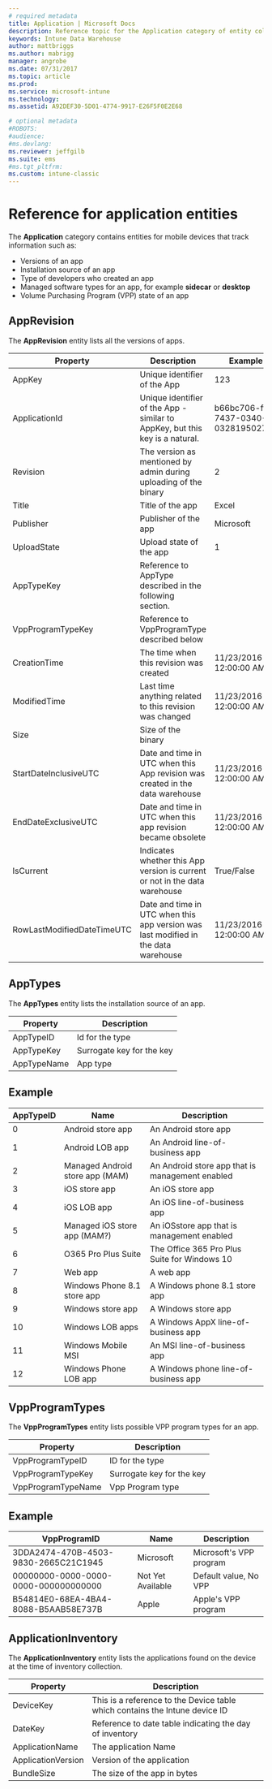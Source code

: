```yaml
---
# required metadata
title: Application | Microsoft Docs 
description: Reference topic for the Application category of entity collections in the Intune Data Warehouse API.
keywords: Intune Data Warehouse
author: mattbriggs
ms.author: mabrigg
manager: angrobe
ms.date: 07/31/2017
ms.topic: article
ms.prod:
ms.service: microsoft-intune
ms.technology:
ms.assetid: A92DEF30-5D01-4774-9917-E26F5F0E2E68

# optional metadata
#ROBOTS:
#audience:
#ms.devlang:
ms.reviewer: jeffgilb
ms.suite: ems
#ms.tgt_pltfrm:
ms.custom: intune-classic
---
```


# Reference for application entities

The **Application** category contains entities for mobile devices that track information such as:

  -  Versions of an app
  -  Installation source of an app
  -  Type of developers who created an app
  -  Managed software types for an app, for example **sidecar** or **desktop**
  -  Volume Purchasing Program (VPP) state of an app

## AppRevision

The **AppRevision** entity lists all the versions of apps.

| Property  | Description | Example |
|---------|------------|--------|
| AppKey |Unique identifier of the App |123 |
| ApplicationId |Unique identifier of the App - similar to AppKey, but this key is a natural. |b66bc706-ffff-7437-0340-032819502773 |
| Revision |The version as mentioned by admin during uploading of the binary |2 |
| Title |Title of the app |Excel |
| Publisher |Publisher of the app |Microsoft |
| UploadState |Upload state of the app |1 |
| AppTypeKey |Reference to AppType described in the following section. | |
| VppProgramTypeKey |Reference to VppProgramType described below | |
| CreationTime |The time when this revision was created |11/23/2016 12:00:00 AM |
| ModifiedTime |Last time anything related to this revision was changed |11/23/2016 12:00:00 AM |
| Size |Size of the binary | |
| StartDateInclusiveUTC |Date and time in UTC when this App revision was created in the data warehouse |11/23/2016 12:00:00 AM |
| EndDateExclusiveUTC |Date and time in UTC when this app revision became obsolete |11/23/2016 12:00:00 AM |
| IsCurrent |Indicates whether this App version is current or not in the data warehouse |True/False |
| RowLastModifiedDateTimeUTC |Date and time in UTC when this app version was last modified in the data warehouse |11/23/2016 12:00:00 AM |

## AppTypes

The **AppTypes** entity lists the installation source of an app.

| Property  | Description |
|---------|------------|
| AppTypeID |Id for the type |
| AppTypeKey |Surrogate key for the key |
| AppTypeName |App type |

## Example

| AppTypeID  | Name | Description |
|---------|------------|--------|
| 0 |Android store app |An Android store app |
| 1 |Android LOB app |An Android line-of-business app |
| 2 |Managed Android store app (MAM) |An Android store app that is management enabled |
| 3 |iOS store app |An iOS store app |
| 4 |iOS LOB app |An iOS line-of-business app |
| 5 |Managed iOS store app (MAM?) |An iOSstore app that is management enabled |
| 6 |O365 Pro Plus Suite |The Office 365 Pro Plus Suite for Windows 10 |
| 7 |Web app |A web app |
| 8 |Windows Phone 8.1 store app |A Windows phone 8.1 store app |
| 9 |Windows store app |A Windows store app |
| 10 |Windows LOB apps |A Windows AppX line-of-business app |
| 11 |Windows Mobile MSI |An MSI line-of-business app |
| 12 |Windows Phone LOB app |A Windows phone line-of-business app |


## VppProgramTypes

The **VppProgramTypes** entity lists possible VPP program types for an app.

| Property  | Description |
|---------|------------|
| VppProgramTypeID |ID for the type |
| VppProgramTypeKey |Surrogate key for the key |
| VppProgramTypeName |Vpp Program type |

## Example

| VppProgramID  | Name | Description |
|---------|------------|--------|
| 3DDA2474-470B-4503-9830-2665C21C1945 |Microsoft |Microsoft's VPP program |
| 00000000-0000-0000-0000-000000000000 |Not Yet Available |Default value, No VPP |
| B54814E0-68EA-4BA4-8088-B5AAB58E737B |Apple |Apple's VPP program |



## ApplicationInventory

The **ApplicationInventory** entity lists the applications found on the device at the time of inventory collection.

| Property  | Description |
|---------|------------|
| DeviceKey |This is a reference to the Device table which contains the Intune device ID |
| DateKey |Reference to date table indicating the day of inventory |
| ApplicationName |The application Name |
| ApplicationVersion |Version of the application |
| BundleSize |The size of the app in bytes |
